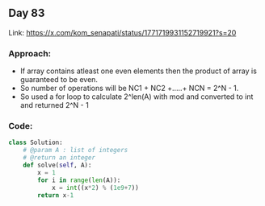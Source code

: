 ## Day 83

Link: https://x.com/kom_senapati/status/1771719931152719921?s=20

### Approach:

- If array contains atleast one even elements then the product of array is guaranteed to be even.
- So number of operations will be NC1 + NC2 +…..+ NCN = 2^N - 1.
- So used a for loop to calculate 2^len(A) with mod and converted to int and returned 2^N - 1

### Code:

```py
class Solution:
    # @param A : list of integers
    # @return an integer
    def solve(self, A):
        x = 1
        for i in range(len(A)):
            x = int((x*2) % (1e9+7))
        return x-1
```